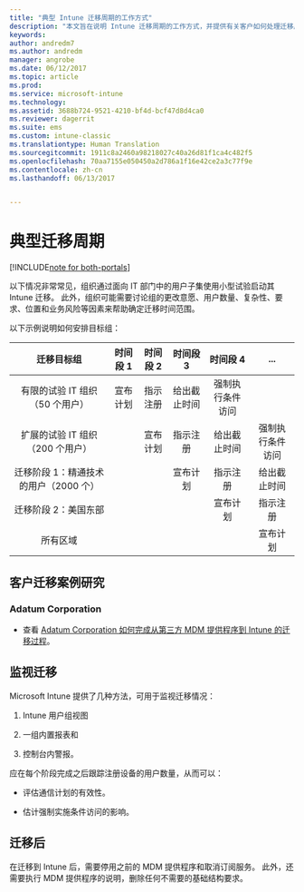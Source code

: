 ```yaml
---
title: "典型 Intune 迁移周期的工作方式"
description: "本文旨在说明 Intune 迁移周期的工作方式，并提供有关客户如何处理迁移周期的示例。"
keywords: 
author: andredm7
ms.author: andredm
manager: angrobe
ms.date: 06/12/2017
ms.topic: article
ms.prod: 
ms.service: microsoft-intune
ms.technology: 
ms.assetid: 3688b724-9521-4210-bf4d-bcf47d8d4ca0
ms.reviewer: dagerrit
ms.suite: ems
ms.custom: intune-classic
ms.translationtype: Human Translation
ms.sourcegitcommit: 1911c8a2460a98218027c40a26d81f1ca4c482f5
ms.openlocfilehash: 70aa7155e050450a2d786a1f16e42ce2a3c77f9e
ms.contentlocale: zh-cn
ms.lasthandoff: 06/13/2017


---
```


# <a name="typical-migration-cycle"></a>典型迁移周期

[!INCLUDE[note for both-portals](./includes/note-for-both-portals.md)]

以下情况非常常见，组织通过面向 IT 部门中的用户子集使用小型试验启动其 Intune 迁移。 此外，组织可能需要讨论组的更改意愿、用户数量、复杂性、要求、位置和业务风险等因素来帮助确定迁移时间范围。

以下示例说明如何安排目标组：

  | **迁移目标组** | **时间段 1** | **时间段 2** | **时间段 3** | **时间段 4** | **...**
|:---:|:---:|:---:|:---:|:---:|:---:|
| 有限的试验 IT 组织（50 个用户） | 宣布计划 | 指示注册 | 给出截止时间 | 强制执行条件访问 |  |                                                        
| 扩展的试验 IT 组织（200 个用户） |  | 宣布计划 | 指示注册 | 给出截止时间 | 强制执行条件访问 | 
| 迁移阶段 1：精通技术的用户（2000 个） |  |  | 宣布计划 | 指示注册 | 给出截止时间 | 
| 迁移阶段 2：美国东部 |  |  |  | 宣布计划 | 指示注册 | 
| 所有区域 |  |  |  |  | 宣布计划 | 

## <a name="customer-migration-case-study"></a>客户迁移案例研究

### <a name="adatum-corporation"></a>Adatum Corporation

- 查看 [Adatum Corporation 如何完成从第三方 MDM 提供程序到 Intune 的迁移过程](https://gallery.technet.microsoft.com/Intune-migration-guide-893a95e3?redir=0)。

## <a name="monitoring-migration"></a>监视迁移

Microsoft Intune 提供了几种方法，可用于监视迁移情况：

1.  Intune 用户组视图

2.  一组内置报表和

3.  控制台内警报。

应在每个阶段完成之后跟踪注册设备的用户数量，从而可以：

-   评估通信计划的有效性。

-   估计强制实施条件访问的影响。


## <a name="post-migration"></a>迁移后

在迁移到 Intune 后，需要停用之前的 MDM 提供程序和取消订阅服务。 此外，还需要执行 MDM 提供程序的说明，删除任何不需要的基础结构要求。

